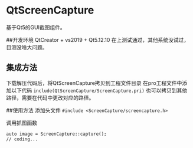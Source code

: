 # QtScreenCapture
基于Qt5的GUI截图组件。

##开发环境
QtCreator + vs2019 + Qt5.12.10
在上测试通过，其他系统没试过，目测没啥大问题。

## 集成方法
下载解压代码后，将QtScreenCapture拷贝到工程文件目录
在pro工程文件中添加以下代码
`include(QtScreenCapture/ScreenCapture.pri)`
也可以拷贝到其他路径，需要在代码中更改对应的路径。

##使用方法
添加头文件
`#include <ScreenCapture/screencapture.h>`

调用抓图函数
```
auto image = ScreenCapture::capture();
// coding...
```